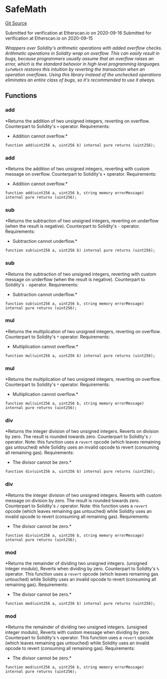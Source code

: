 # SafeMath
[Git Source](https://github.com/agglayer/agglayer-contracts/blob/112a010b7c8b14335e5fe1a9bffc11bd2459df05/contracts/mocks/Uni.sol)

Submitted for verification at Etherscan.io on 2020-09-16
Submitted for verification at Etherscan.io on 2020-09-15

*Wrappers over Solidity's arithmetic operations with added overflow
checks.
Arithmetic operations in Solidity wrap on overflow. This can easily result
in bugs, because programmers usually assume that an overflow raises an
error, which is the standard behavior in high level programming languages.
`SafeMath` restores this intuition by reverting the transaction when an
operation overflows.
Using this library instead of the unchecked operations eliminates an entire
class of bugs, so it's recommended to use it always.*


## Functions
### add

*Returns the addition of two unsigned integers, reverting on overflow.
Counterpart to Solidity's `+` operator.
Requirements:
- Addition cannot overflow.*


```solidity
function add(uint256 a, uint256 b) internal pure returns (uint256);
```

### add

*Returns the addition of two unsigned integers, reverting with custom message on overflow.
Counterpart to Solidity's `+` operator.
Requirements:
- Addition cannot overflow.*


```solidity
function add(uint256 a, uint256 b, string memory errorMessage) internal pure returns (uint256);
```

### sub

*Returns the subtraction of two unsigned integers, reverting on underflow (when the result is negative).
Counterpart to Solidity's `-` operator.
Requirements:
- Subtraction cannot underflow.*


```solidity
function sub(uint256 a, uint256 b) internal pure returns (uint256);
```

### sub

*Returns the subtraction of two unsigned integers, reverting with custom message on underflow (when the result is negative).
Counterpart to Solidity's `-` operator.
Requirements:
- Subtraction cannot underflow.*


```solidity
function sub(uint256 a, uint256 b, string memory errorMessage) internal pure returns (uint256);
```

### mul

*Returns the multiplication of two unsigned integers, reverting on overflow.
Counterpart to Solidity's `*` operator.
Requirements:
- Multiplication cannot overflow.*


```solidity
function mul(uint256 a, uint256 b) internal pure returns (uint256);
```

### mul

*Returns the multiplication of two unsigned integers, reverting on overflow.
Counterpart to Solidity's `*` operator.
Requirements:
- Multiplication cannot overflow.*


```solidity
function mul(uint256 a, uint256 b, string memory errorMessage) internal pure returns (uint256);
```

### div

*Returns the integer division of two unsigned integers.
Reverts on division by zero. The result is rounded towards zero.
Counterpart to Solidity's `/` operator. Note: this function uses a
`revert` opcode (which leaves remaining gas untouched) while Solidity
uses an invalid opcode to revert (consuming all remaining gas).
Requirements:
- The divisor cannot be zero.*


```solidity
function div(uint256 a, uint256 b) internal pure returns (uint256);
```

### div

*Returns the integer division of two unsigned integers.
Reverts with custom message on division by zero. The result is rounded towards zero.
Counterpart to Solidity's `/` operator. Note: this function uses a
`revert` opcode (which leaves remaining gas untouched) while Solidity
uses an invalid opcode to revert (consuming all remaining gas).
Requirements:
- The divisor cannot be zero.*


```solidity
function div(uint256 a, uint256 b, string memory errorMessage) internal pure returns (uint256);
```

### mod

*Returns the remainder of dividing two unsigned integers. (unsigned integer modulo),
Reverts when dividing by zero.
Counterpart to Solidity's `%` operator. This function uses a `revert`
opcode (which leaves remaining gas untouched) while Solidity uses an
invalid opcode to revert (consuming all remaining gas).
Requirements:
- The divisor cannot be zero.*


```solidity
function mod(uint256 a, uint256 b) internal pure returns (uint256);
```

### mod

*Returns the remainder of dividing two unsigned integers. (unsigned integer modulo),
Reverts with custom message when dividing by zero.
Counterpart to Solidity's `%` operator. This function uses a `revert`
opcode (which leaves remaining gas untouched) while Solidity uses an
invalid opcode to revert (consuming all remaining gas).
Requirements:
- The divisor cannot be zero.*


```solidity
function mod(uint256 a, uint256 b, string memory errorMessage) internal pure returns (uint256);
```

